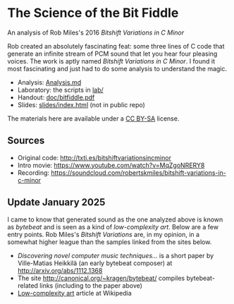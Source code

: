 # The Science of the Bit Fiddle

An analysis of Rob Miles's 2016
*Bitshift Variations in C Minor*

Rob created an absolutely fascinating feat: some three
lines of C code that generate an infinite stream of PCM
sound that let you hear four pleasing voices. The work
is aptly named *Bitshift Variations in C Minor*. I found
it most fascinating and just had to do some analysis to
understand the magic.

- Analysis: [Analysis.md](./Analysis.md)
- Laboratory: the scripts in [lab/](lab/)
- Handout: [doc/bitfiddle.pdf](doc/bitfiddle.pdf)
- Slides: [slides/index.html](slides/index.html) (not in public repo)

The materials here are available under a
[CC BY-SA](http://creativecommons.org/licenses/by-sa/4.0/)
license.

## Sources

- Original code: <http://txti.es/bitshiftvariationsincminor>
- Intro movie: <https://www.youtube.com/watch?v=MqZgoNRERY8>
- Recording: <https://soundcloud.com/robertskmiles/bitshift-variations-in-c-minor>

## Update January 2025

I came to know that generated sound as the one analyzed
above is known as *bytebeat* and is seen as a kind of
*low-complexity art*. Below are a few entry points.
Rob Miles's *Bitshift Variations* are, in my opinion,
in a somewhat higher league than the samples linked
from the sites below.

- *Discovering novel computer music techniques...* is a short
  paper by Ville-Matias Heikkilä (an early bytebeat composer)
  at <http://arxiv.org/abs/1112.1368>
- The site <http://canonical.org/~kragen/bytebeat/> compiles
  bytebeat-related links (including to the paper above)
- [Low-complexity art](https://en.wikipedia.org/wiki/Low-complexity_art)
  article at Wikipedia
